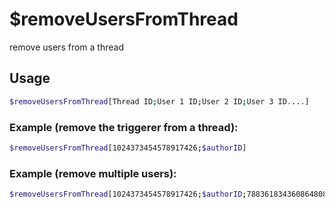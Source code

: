 # $removeUsersFromThread

remove users from a thread

## Usage

```bash
$removeUsersFromThread[Thread ID;User 1 ID;User 2 ID;User 3 ID....]
```

### Example (remove the triggerer from a thread):
```bash
$removeUsersFromThread[1024373454578917426;$authorID]


```

### Example (remove multiple users):
```bash
$removeUsersFromThread[1024373454578917426;$authorID;788361834360864808]
```